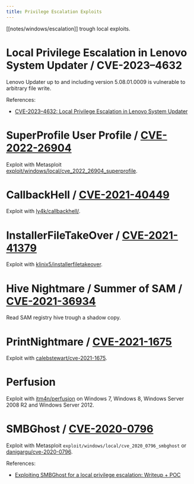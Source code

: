 ```yaml
---
title: Privilege Escalation Exploits
---
```


[[notes/windows/escalation]] trough local exploits.

# Local Privilege Escalation in Lenovo System Updater / CVE-2023–4632

Lenovo Updater up to and including version 5.08.01.0009 is vulnerable to arbitrary file write.

References:

- [CVE-2023–4632: Local Privilege Escalation in Lenovo System Updater](http://web.archive.org/web/20231026182546/https://scribe.rip/@specterops/cve-2023-4632-local-privilege-escalation-in-lenovo-system-updater-2762e9667120)

# SuperProfile User Profile / [CVE-2022-26904](https://www.opencve.io/cve/CVE-2022-26904)

Exploit with Metasploit [exploit/windows/local/cve_2022_26904_superprofile](https://github.com/rapid7/metasploit-framework/pull/16382).

# CallbackHell / [CVE-2021-40449](https://www.opencve.io/cve/CVE-2021-40449)

Exploit with [ly4k/callbackhell/](https://github.com/ly4k/CallbackHell).

# InstallerFileTakeOver / [CVE-2021-41379](https://www.opencve.io/cve/CVE-2021-41379)

Exploit with [klinix5/installerfiletakeover](https://github.com/klinix5/installerfiletakeover).

# Hive Nightmare / Summer of SAM / [CVE-2021-36934](https://www.opencve.io/cve/CVE-2021-36934)

Read SAM registry hive trough a shadow copy.

# PrintNightmare / [CVE-2021-1675](https://www.opencve.io/cve/CVE-2021-1675)

Exploit with [calebstewart/cve-2021-1675](https://github.com/calebstewart/CVE-2021-1675/).

# Perfusion

Exploit with [itm4n/perfusion](https://github.com/itm4n/perfusion) on Windows 7, Windows 8, Windows Server 2008 R2 and Windows Server 2012.

# SMBGhost / [CVE-2020-0796](https://www.opencve.io/cve/CVE-2020-0796)

Exploit with Metasploit `exploit/windows/local/cve_2020_0796_smbghost` or [danigargu/cve-2020-0796](https://github.com/danigargu/cve-2020-0796).

References:

- [Exploiting SMBGhost for a local privilege escalation: Writeup + POC](http://web.archive.org/web/20221206220055/https://blog.zecops.com/research/exploiting-smbghost-cve-2020-0796-for-a-local-privilege-escalation-writeup-and-poc/)
